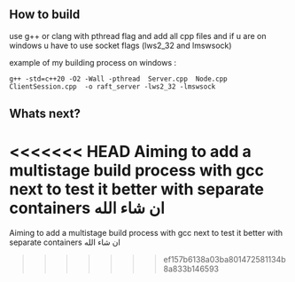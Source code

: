## How to build

use g++ or clang with pthread flag and add all cpp files and if u are on windows u have to use socket flags (lws2_32 and lmswsock) 

example of my building process on windows :

```
g++ -std=c++20 -O2 -Wall -pthread  Server.cpp  Node.cpp ClientSession.cpp  -o raft_server -lws2_32 -lmswsock
```

## Whats next?
<<<<<<< HEAD
Aiming to add a multistage build process with gcc next to test it better with separate containers ان شاء الله
=======
Aiming to add a multistage build process with gcc next to test it better with separate containers ان شاء الله
>>>>>>> ef157b6138a03ba801472581134b8a833b146593
